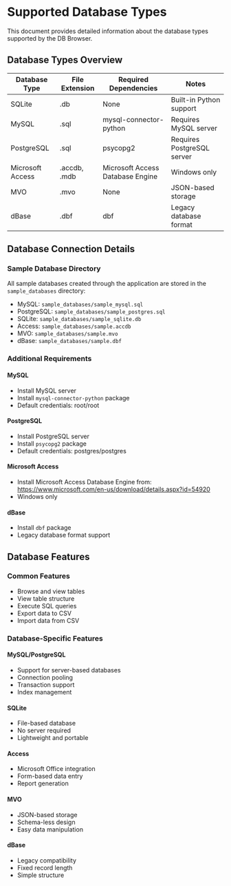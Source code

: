 # Supported Database Types

This document provides detailed information about the database types supported by the DB Browser.

## Database Types Overview

| Database Type | File Extension | Required Dependencies | Notes |
|---------------|----------------|-----------------------|-------|
| SQLite        | .db            | None                  | Built-in Python support |
| MySQL         | .sql           | mysql-connector-python | Requires MySQL server |
| PostgreSQL    | .sql           | psycopg2             | Requires PostgreSQL server |
| Microsoft Access | .accdb, .mdb | Microsoft Access Database Engine | Windows only |
| MVO           | .mvo           | None                 | JSON-based storage |
| dBase         | .dbf           | dbf                  | Legacy database format |

## Database Connection Details

### Sample Database Directory
All sample databases created through the application are stored in the `sample_databases` directory:
- MySQL: `sample_databases/sample_mysql.sql`
- PostgreSQL: `sample_databases/sample_postgres.sql`
- SQLite: `sample_databases/sample_sqlite.db`
- Access: `sample_databases/sample.accdb`
- MVO: `sample_databases/sample.mvo`
- dBase: `sample_databases/sample.dbf`

### Additional Requirements

#### MySQL
- Install MySQL server
- Install `mysql-connector-python` package
- Default credentials: root/root

#### PostgreSQL
- Install PostgreSQL server
- Install `psycopg2` package
- Default credentials: postgres/postgres

#### Microsoft Access
- Install Microsoft Access Database Engine from: https://www.microsoft.com/en-us/download/details.aspx?id=54920
- Windows only

#### dBase
- Install `dbf` package
- Legacy database format support

## Database Features

### Common Features
- Browse and view tables
- View table structure
- Execute SQL queries
- Export data to CSV
- Import data from CSV

### Database-Specific Features

#### MySQL/PostgreSQL
- Support for server-based databases
- Connection pooling
- Transaction support
- Index management

#### SQLite
- File-based database
- No server required
- Lightweight and portable

#### Access
- Microsoft Office integration
- Form-based data entry
- Report generation

#### MVO
- JSON-based storage
- Schema-less design
- Easy data manipulation

#### dBase
- Legacy compatibility
- Fixed record length
- Simple structure
